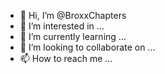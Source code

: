 - 👋 Hi, I’m @BroxxChapters
- 👀 I’m interested in ...
- 🌱 I’m currently learning ...
- 💞️ I’m looking to collaborate on ...
- 📫 How to reach me ...

<!---
BroxxChapters/BroxxChapters is a ✨ special ✨ repository because its `README.md` (this file) appears on your GitHub profile.
You can click the Preview link to take a look at your changes.
--->

